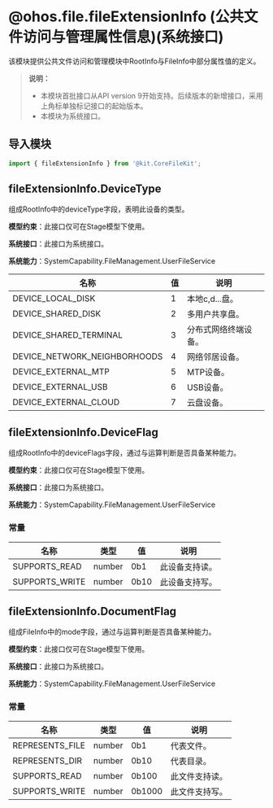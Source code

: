 # @ohos.file.fileExtensionInfo (公共文件访问与管理属性信息)(系统接口)
<!--Kit: Core File Kit-->
<!--Subsystem: FileManagement-->
<!--Owner: @wang_zhangjun; @zhuangzhuang-->
<!--Designer: @wang_zhangjun; @zhuangzhuang; @renguang1116-->
<!--Tester: @liuhonggang123; @yue-ye2; @juxiaopang-->
<!--Adviser: @foryourself-->

该模块提供公共文件访问和管理模块中RootInfo与FileInfo中部分属性值的定义。

>**说明：**
>
>- 本模块首批接口从API version 9开始支持。后续版本的新增接口，采用上角标单独标记接口的起始版本。
>- 本模块为系统接口。

## 导入模块

```ts
import { fileExtensionInfo } from '@kit.CoreFileKit';
```

## fileExtensionInfo.DeviceType

组成RootInfo中的deviceType字段，表明此设备的类型。

**模型约束**：此接口仅可在Stage模型下使用。

**系统接口**：此接口为系统接口。

**系统能力**：SystemCapability.FileManagement.UserFileService

| 名称 | 值 | 说明 |
| ----- | ------ | ------ |
| DEVICE_LOCAL_DISK | 1 | 本地c,d...盘。 |
| DEVICE_SHARED_DISK | 2 | 多用户共享盘。 |
| DEVICE_SHARED_TERMINAL | 3 | 分布式网络终端设备。 |
| DEVICE_NETWORK_NEIGHBORHOODS | 4 | 网络邻居设备。 |
| DEVICE_EXTERNAL_MTP | 5 | MTP设备。 |
| DEVICE_EXTERNAL_USB | 6 | USB设备。 |
| DEVICE_EXTERNAL_CLOUD | 7 | 云盘设备。 |

## fileExtensionInfo.DeviceFlag

组成RootInfo中的deviceFlags字段，通过与运算判断是否具备某种能力。

**模型约束**：此接口仅可在Stage模型下使用。

**系统接口**：此接口为系统接口。

**系统能力**：SystemCapability.FileManagement.UserFileService

### 常量

  | 名称 |   类型   | 值 | 说明     |
  | ------ | ---- | ---- | -------- |
  | SUPPORTS_READ   | number | 0b1   | 此设备支持读。 |
  | SUPPORTS_WRITE   | number | 0b10   |  此设备支持写。 |

## fileExtensionInfo.DocumentFlag

组成FileInfo中的mode字段，通过与运算判断是否具备某种能力。

**模型约束**：此接口仅可在Stage模型下使用。

**系统接口**：此接口为系统接口。

**系统能力**：SystemCapability.FileManagement.UserFileService

### 常量

  | 名称 |   类型   | 值 | 说明     |
  | ------ | ---- | ---- | -------- |
  | REPRESENTS_FILE   | number | 0b1   | 代表文件。 |
  | REPRESENTS_DIR   | number | 0b10  | 代表目录。 |
  | SUPPORTS_READ   | number | 0b100   | 此文件支持读。 |
  | SUPPORTS_WRITE   | number | 0b1000  | 此文件支持写。 |
  